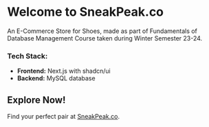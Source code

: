 # Welcome to SneakPeak.co

An E-Commerce Store for Shoes, made as part of Fundamentals of Database Management Course taken during Winter Semester 23-24.

### Tech Stack:
- **Frontend:** Next.js with shadcn/ui
- **Backend:** MySQL database

## Explore Now!
Find your perfect pair at [SneakPeak.co](https://sneakpeak-co.vercel.app/).


